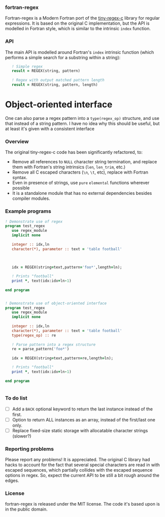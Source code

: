 ### fortran-regex

Fortran-regex is a Modern Fortran port of the [tiny-regex-c](https://github.com/kokke/tiny-regex-c) library for regular expressions. It is based on the original C implementation, but the API is modelled in Fortran style, which is similar to the intrinsic `index` function. 

### API

The main API is modelled around Fortran's `index` intrinsic function (which performs a simple search for a substring within a string): 

```fortran
   ! Simple regex
   result = REGEX(string, pattern)
   
   ! Regex with output matched pattern length
   result = REGEX(string, pattern, length)
```

# Object-oriented interface

One can also parse a regex pattern into a `type(regex_op)` structure, and use that instead of a string pattern. I have no idea why this should be useful, but at least it's given with a consistent interface

### Overview

The original tiny-regex-c code has been significantly refactored, to:

* Remove all references to `NULL` character string termination, and replace them with Fortran's string intrinsics (`len`, `len_trim`, etc.)
* Remove all C escaped characters (`\n`, `\t`, etc), replace with Fortran syntax.
* Even in presence of strings, use `pure` `elemental` functions wherever possible
* It is a standalone module that has no external dependencies besides compiler modules.

### Example programs

```fortran
! Demonstrate use of regex
program test_regex
   use regex_module
   implicit none
   
   integer :: idx,ln
   character(*), parameter :: text = 'table football'
   
   
   
   idx = REGEX(string=text,pattern='foo*',length=ln);

   ! Prints "football"
   print *, text(idx:idx+ln-1)
   
end program
```


```fortran

! Demonstrate use of object-oriented interface
program test_regex
   use regex_module
   implicit none
   
   integer :: idx,ln
   character(*), parameter :: text = 'table football'
   type(regex_op) :: re
   
   ! Parse pattern into a regex structure
   re = parse_pattern('foo*')
   
   idx = REGEX(string=text,pattern=re,length=ln);

   ! Prints "football"
   print *, text(idx:idx+ln-1)
   
end program
   
```

### To do list

 - [ ] Add a `BACK` optional keyword to return the last instance instead of the first.
 - [ ] Option to return ALL instances as an array, instead of the first/last one only.
 - [ ] Replace fixed-size static storage with allocatable character strings (slower?)
 
### Reporting problems

Please report any problems! It is appreciated. The original C library had hacks to account for the fact that several special characters are read in with escaped sequences, which partially collides with the escaped sequence options in regex. So, expect the current API to be still a bit rough around the edges.

### License

fortran-regex is released under the MIT license. The code it's based upon is in the public domain.
